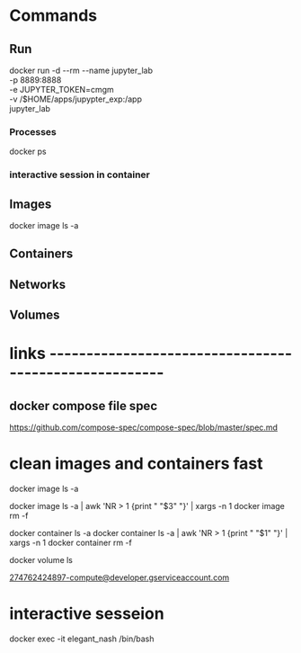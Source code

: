 

# Commands 

## Run 
docker run   -d  --rm --name jupyter_lab \
-p 8889:8888  \
-e JUPYTER_TOKEN=cmgm   \
-v /$HOME/apps/jupypter_exp:/app  \
jupyter_lab



### Processes
docker ps

### interactive session in container 


### 

## Images 
docker image ls -a


## Containers

## Networks 

## Volumes 


# links  ------------------------------------------------------

## docker compose file spec
https://github.com/compose-spec/compose-spec/blob/master/spec.md



# clean images and containers  fast 

docker image ls  -a

docker image ls -a  | awk 'NR > 1 {print " "$3" "}' | xargs -n 1 docker image rm -f 

docker container ls -a
docker container ls -a  | awk 'NR > 1 {print " "$1" "}' | xargs -n 1 docker container rm -f 

docker volume  ls 

274762424897-compute@developer.gserviceaccount.com


# interactive sesseion

docker exec -it  elegant_nash  /bin/bash

